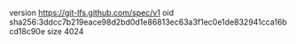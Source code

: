 version https://git-lfs.github.com/spec/v1
oid sha256:3ddcc7b219eace98d2bd0d1e86813ec63a3f1ec0e1de832941cca16bcd18c90e
size 4024
